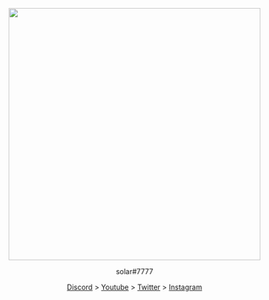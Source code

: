 <p align="center"><img width="500" height="500" src="https://cdn.discordapp.com/attachments/803085820084355120/828832818041323580/cat_vape.gif"></p> <p align="center">solar#7777</p> <p align="center"> <a href="https://discord.gg/zAtKD32FMU">Discord</a> > <a href="https://www.youtube.com/channel/UCNdjCahO5IkmVxPaIAPXQAw">Youtube</a> > <a href="https://twitter.com/RealSolar">Twitter</a> > <a href="https://www.instagram.com/realsolarr2/">Instagram</a> <br><br> </p>
